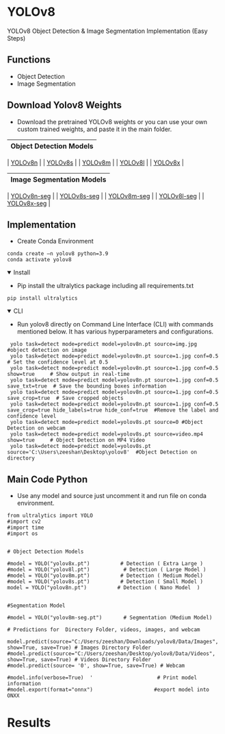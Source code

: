 # YOLOv8
YOLOv8 Object Detection &amp; Image Segmentation Implementation (Easy Steps)

## Functions
- Object Detection 
- Image Segmentation

## Download Yolov8 Weights
- Download the pretrained YOLOv8 weights or you can use your own custom trained weights, and paste it in the main folder.

| Object Detection Models                                                              |
| ------------------------------------------------------------------------------------ |

| [YOLOv8n](https://github.com/ultralytics/assets/releases/download/v0.0.0/yolov8n.pt) |
| [YOLOv8s](https://github.com/ultralytics/assets/releases/download/v0.0.0/yolov8s.pt) |
| [YOLOv8m](https://github.com/ultralytics/assets/releases/download/v0.0.0/yolov8m.pt) |
| [YOLOv8l](https://github.com/ultralytics/assets/releases/download/v0.0.0/yolov8l.pt) |
| [YOLOv8x](https://github.com/ultralytics/assets/releases/download/v0.0.0/yolov8x.pt) |

| Image Segmentation Models                                                            |
| ------------------------------------------------------------------------------------ |

| [YOLOv8n-seg](https://github.com/ultralytics/assets/releases/download/v0.0.0/yolov8n-seg.pt) |
| [YOLOv8s-seg](https://github.com/ultralytics/assets/releases/download/v0.0.0/yolov8s-seg.pt) |
| [YOLOv8m-seg](https://github.com/ultralytics/assets/releases/download/v0.0.0/yolov8m-seg.pt) |
| [YOLOv8l-seg](https://github.com/ultralytics/assets/releases/download/v0.0.0/yolov8l-seg.pt) |
| [YOLOv8x-seg](https://github.com/ultralytics/assets/releases/download/v0.0.0/yolov8x-seg.pt) |

## Implementation 
- Create Conda Environment

```
conda create –n yolov8 python=3.9
conda activate yolov8
```
<details open>
<summary>Install</summary>
  
- Pip install the ultralytics package including all requirements.txt 
  
```
pip install ultralytics
```  
  <details open>
<summary>CLI</summary>
    
   - Run yolov8 directly on Command Line Interface (CLI) with commands mentioned below. It has various hyperparameters and configurations.
  
 ```
  yolo task=detect mode=predict model=yolov8n.pt source=img.jpg         #object detection on image
  yolo task=detect mode=predict model=yolov8n.pt source=1.jpg conf=0.5  # Set the confidence level at 0.5
  yolo task=detect mode=predict model=yolov8n.pt source=1.jpg conf=0.5 show=true     # Show output in real-time
  yolo task=detect mode=predict model=yolov8n.pt source=1.jpg conf=0.5 save_txt=true  # Save the bounding boxes information
  yolo task=detect mode=predict model=yolov8n.pt source=1.jpg conf=0.5 save_crop=true  # Save cropped objects
  yolo task=detect mode=predict model=yolov8n.pt source=1.jpg conf=0.5 save_crop=true hide_labels=true hide_conf=true  #Remove the label and confidence level
  yolo task=detect mode=predict model=yolov8s.pt source=0 #Object Detection on webcam
  yolo task=detect mode=predict model=yolov8s.pt source=video.mp4 show=true     # Object Detection on MP4 Video
  yolo task=detect mode=predict model=yolov8s.pt source='C:\Users\zeeshan\Desktop\yolov8'  #Object Detection on directory 
  ```
  
## Main Code Python
- Use any model and source just uncomment it and run file on conda environment.
    
```
from ultralytics import YOLO
#import cv2
#import time
#import os


# Object Detection Models

#model = YOLO("yolov8x.pt")          # Detection ( Extra Large )
#model = YOLO("yolov8l.pt")           # Detection ( Large Model )
#model = YOLO("yolov8m.pt")          # Detection ( Medium Model)
#model = YOLO("yolov8s.pt")          # Detection ( Small Model )
model = YOLO("yolov8n.pt")          # Detection ( Nano Model  ) 


#Segmentation Model

#model = YOLO("yolov8m-seg.pt")       # Segmentation (Medium Model)

# Predictions for  Directory Folder, videos, images, and webcam

model.predict(source="C:/Users/zeeshan/Downloads/yolov8/Data/Images", show=True, save=True) # Images Directory Folder
#model.predict(source="C:/Users/zeeshan/Desktop/yolov8/Data/Videos", show=True, save=True) # Videos Directory Folder
#model.predict(source= '0', show=True, save=True) # Webcam

#model.info(verbose=True)  '                     # Print model information
#model.export(format="onnx")                    #export model into ONXX

```
  # Results


